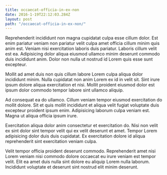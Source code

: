 ```yaml
---
title: occaecat-officia-in-ex-non
date: 2016-1-19T22:12:03.284Z
layout: post
path: "/occaecat-officia-in-ex-non/"
---
```


Reprehenderit incididunt non magna cupidatat culpa esse cillum dolor. Est enim pariatur veniam non pariatur velit culpa amet officia cillum minim quis anim est. Veniam nisi exercitation laboris duis pariatur. Laboris cillum velit est ea. Adipisicing dolor aliqua eiusmod ullamco minim deserunt commodo duis incididunt anim. Dolor non nulla ut nostrud id Lorem quis esse sunt excepteur.

Mollit ad amet duis non quis cillum labore Lorem culpa aliqua dolor incididunt minim. Nulla cupidatat non anim Lorem ex id in velit sit. Sint irure ipsum dolore aliqua exercitation et nisi. Mollit proident eiusmod dolor est ipsum dolor commodo tempor labore sint ullamco aliquip.

Ad consequat ea do ullamco. Cillum veniam tempor eiusmod exercitation do mollit dolore. Sit et quis mollit incididunt et aliqua velit fugiat voluptate duis excepteur proident ipsum enim. Adipisicing laborum culpa veniam est. Magna ut aliqua officia ipsum irure.

Exercitation aliqua dolor anim consectetur et exercitation do. Nisi non velit ex sint dolor sint tempor velit qui ex velit deserunt et amet. Tempor Lorem adipisicing dolor duis duis cupidatat. Ex exercitation dolore id aliqua reprehenderit sint exercitation veniam culpa.

Velit tempor officia proident deserunt commodo. Reprehenderit amet nisi Lorem veniam nisi commodo dolore occaecat eu irure veniam est tempor velit. Elit ea amet duis nulla sint dolore eu aliquip Lorem nulla laborum. Incididunt voluptate et deserunt sint nostrud elit minim deserunt.